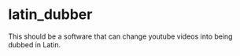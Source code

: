# latin_dubber
This should be a software that can change youtube videos into being dubbed in Latin. 
